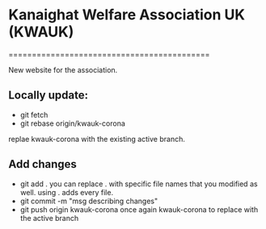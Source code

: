 # Kanaighat Welfare Association UK  (KWAUK)
===========================================

New website for the association.

## Locally update:
- git fetch
- git rebase origin/kwauk-corona 

replae kwauk-corona with the existing active branch.

## Add changes
- git add . 
you can replace . with specific file names that you modified as well. using . adds every file.
- git commit -m "msg describing changes"
- git push origin kwauk-corona
once again kwauk-corona to replace with the active branch


